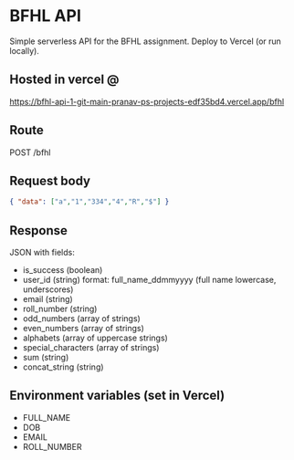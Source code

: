 # BFHL API

Simple serverless API for the BFHL assignment. Deploy to Vercel (or run locally).

## Hosted in vercel @
https://bfhl-api-1-git-main-pranav-ps-projects-edf35bd4.vercel.app/bfhl

## Route
POST /bfhl

## Request body
```json
{ "data": ["a","1","334","4","R","$"] }
```

## Response
JSON with fields:
- is_success (boolean)
- user_id (string) format: full_name_ddmmyyyy (full name lowercase, underscores)
- email (string)
- roll_number (string)
- odd_numbers (array of strings)
- even_numbers (array of strings)
- alphabets (array of uppercase strings)
- special_characters (array of strings)
- sum (string)
- concat_string (string)

## Environment variables (set in Vercel)
- FULL_NAME
- DOB
- EMAIL
- ROLL_NUMBER

